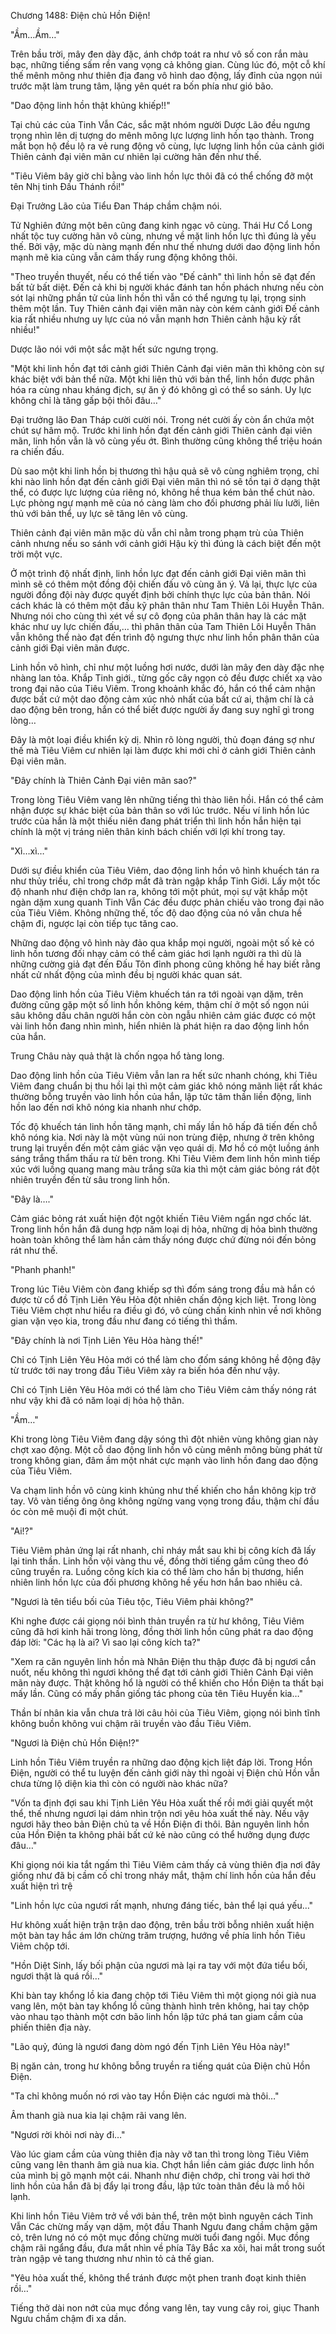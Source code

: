 




Chương 1488: Điện chủ Hồn Điện!


"Ầm…Ầm…"

Trên bầu trời, mây đen dày đặc, ánh chớp toát ra như vô số con rắn màu bạc, những tiếng sấm rền vang vọng cả không gian. Cùng lúc đó, một cỗ khí thế mênh mông như thiên địa đang vô hình dao động, lấy đỉnh của ngọn núi trước mặt làm trung tâm, lặng yên quét ra bốn phía như gió bão.

"Dao động linh hồn thật khủng khiếp!!"

Tại chủ các của Tinh Vẫn Các, sắc mặt nhóm người Dược Lão đều ngưng trọng nhìn lên dị tượng do mênh mông lực lượng linh hồn tạo thành. Trong mắt bọn hộ đều lộ ra vẻ rung động vô cùng, lực lượng linh hồn của cảnh giới Thiên cảnh đại viên mãn cư nhiên lại cường hãn đến như thế.

"Tiêu Viêm bây giờ chỉ bằng vào linh hồn lực thôi đã có thể chống đỡ một tên Nhị tinh Đấu Thánh rồi!"

Đại Trưởng Lão của Tiểu Đan Tháp chầm chậm nói.

Tử Nghiên đứng một bên cũng đang kinh ngạc vô cùng. Thái Hư Cổ Long nhất tộc tuy cường hãn vô cùng, nhưng về mặt linh hồn lực thì đúng là yếu thế. Bởi vậy, mặc dù nàng mạnh đến như thế nhưng dưới dao động linh hồn mạnh mẽ kia cũng vẫn cảm thấy rung động không thôi.

"Theo truyền thuyết, nếu có thể tiến vào "Đế cảnh" thì linh hồn sẽ đạt đến bất tử bất diệt. Đến cả khi bị người khác đánh tan hồn phách nhưng nếu còn sót lại những phần tử của linh hồn thì vẫn có thể ngưng tụ lại, trọng sinh thêm một lần. Tuy Thiên cảnh đại viên mãn này còn kém cảnh giới Đế cảnh kia rất nhiều nhưng uy lực của nó vẫn mạnh hơn Thiên cảnh hậu kỳ rất nhiều!"

Dược lão nói với một sắc mặt hết sức ngưng trọng.

"Một khi linh hồn đạt tới cảnh giới Thiên Cảnh đại viên mãn thì không còn sự khác biệt với bản thể nữa. Một khi liên thủ với bản thể, linh hồn được phân hóa ra cùng nhau kháng địch, sự ăn ý đó không gì có thể so sánh. Uy lực không chỉ là tăng gấp bội thôi đâu…"

Đại trưởng lão Đan Tháp cười cười nói. Trong nét cười ấy còn ẩn chứa một chút sự hâm mộ. Trước khi linh hồn đạt đến cảnh giới Thiên cảnh đại viên mãn, linh hồn vẫn là vô cùng yếu ớt. Bình thường cũng không thể triệu hoán ra chiến đấu.

Dù sao một khi linh hồn bị thương thì hậu quả sẽ vô cùng nghiêm trọng, chỉ khi nào linh hồn đạt đến cảnh giới Đại viên mãn thì nó sẽ tồn tại ở dạng thật thể, có được lực lượng của riêng nó, không hề thua kém bản thể chút nào. Lực phòng ngự mạnh mẽ của nó càng làm cho đối phương phải líu lưỡi, liên thủ với bản thể, uy lực sẽ tăng lên vô cùng.

Thiên cảnh đại viên mãn mặc dù vẫn chỉ nằm trong phạm trù của Thiên cảnh nhưng nếu so sánh với cảnh giới Hậu kỳ thì đúng là cách biệt đến một trời một vực.

Ở một trình độ nhất định, linh hồn lực đạt đến cảnh giới Đại viên mãn thì mình sẽ có thêm một đồng đội chiến đấu vô cùng ăn ý. Vả lại, thực lực của người đồng đội này được quyết định bởi chính thực lực của bản thân. Nói cách khác là có thêm một đấu kỹ phân thân như Tam Thiên Lôi Huyễn Thân. Nhưng nói cho cùng thì xét về sự cô đọng của phân thân hay là các mặt khác như uy lực chiến đấu,… thì phân thân của Tam Thiên Lôi Huyễn Thân vẫn không thể nào đạt đến trình độ ngưng thực như linh hồn phân thân của cảnh giới Đại viên mãn được.

Linh hồn vô hình, chỉ như một luồng hơi nước, dưới làn mây đen dày đặc nhẹ nhàng lan tỏa. Khắp Tinh giới., từng gốc cây ngọn cỏ đều được chiết xạ vào trong đại não của Tiêu Viêm. Trong khoảnh khắc đó, hắn có thể cảm nhận được bất cứ một dao động cảm xúc nhỏ nhất của bất cứ ai, thậm chí là cả dao động bên trong, hắn có thể biết được người ấy đang suy nghĩ gì trong lòng…

Đây là một loại điều khiển kỳ dị. Nhìn rõ lòng người, thủ đoạn đáng sợ như thế mà Tiêu Viêm cư nhiên lại làm được khi mới chỉ ở cảnh giới Thiên cảnh Đại viên mãn.

"Đây chính là Thiên Cảnh Đại viên mãn sao?"

Trong lòng Tiêu Viêm vang lên những tiếng thì thào liên hồi. Hắn có thể cảm nhận được sự khác biệt của bản thân so với lúc trước. Nếu ví linh hồn lúc trước của hắn là một thiếu niên đang phát triển thì linh hồn hắn hiện tại chính là một vị tráng niên thân kinh bách chiến với lợi khí trong tay.

"Xì…xì…"

Dưới sự điều khiển của Tiêu Viêm, dao động linh hồn vô hình khuếch tán ra như thủy triều, chỉ trong chớp mắt đã tràn ngập khắp Tinh Giới. Lấy một tốc độ nhanh như điện chớp lan ra, không tới một phút, mọi sự vật khắp một ngàn dặm xung quanh Tinh Vẫn Các đều được phản chiếu vào trong đại não của Tiêu Viêm. Không những thế, tốc độ dao động của nó vẫn chưa hề chậm đi, ngược lại còn tiếp tục tăng cao.

Những dao động vô hình này đảo qua khắp mọi người, ngoài một số kẻ có linh hồn tương đối nhạy cảm có thể cảm giác hơi lạnh người ra thì dù là những cường giả đạt đến Đấu Tôn đỉnh phong cũng không hề hay biết rằng nhất cử nhất động của mình đều bị người khác quan sát.

Dao động linh hồn của Tiêu Viêm khuếch tán ra tới ngoài vạn dặm, trên đường cũng gặp một số linh hồn không kém, thậm chí ở một số ngọn núi sâu không dấu chân người hắn còn còn ngẫu nhiên cảm giác được có một vài linh hồn đang nhìn mình, hiển nhiên là phát hiện ra dao động linh hồn của hắn.

Trung Châu này quả thật là chốn ngọa hổ tàng long.

Dao động linh hồn của Tiêu Viêm vẫn lan ra hết sức nhanh chóng, khi Tiêu Viêm đang chuẩn bị thu hồi lại thì một cảm giác khô nóng mãnh liệt rất khác thường bỗng truyền vào linh hồn của hắn, lập tức tâm thần liền động, linh hồn lao đến nơi khô nóng kia nhanh như chớp.

Tốc độ khuếch tán linh hồn tăng mạnh, chỉ mấy lần hô hấp đã tiến đến chỗ khô nóng kia. Nơi này là một vùng núi non trùng điệp, nhưng ở trên không trung lại truyền đến một cảm giác vặn vẹo quái dị. Mơ hồ có một luồng ánh sáng trắng thẩm thấu ra từ bên trong. Khi Tiêu Viêm đem linh hồn mình tiếp xúc với luồng quang mang màu trắng sữa kia thì một cảm giác bỏng rát đột nhiên truyền đến từ sâu trong linh hồn.

"Đây là…."

Cảm giác bỏng rát xuất hiện đột ngột khiến Tiêu Viêm ngẩn ngơ chốc lát. Trong linh hồn hắn đã dung hợp năm loại dị hỏa, những dị hỏa bình thường hoàn toàn không thể làm hắn cảm thấy nóng được chứ đừng nói đến bỏng rát như thế.

"Phanh phanh!"

Trong lúc Tiêu Viêm còn đang khiếp sợ thì đốm sáng trong đầu mà hắn có được từ cổ đồ Tịnh Liên Yêu Hỏa đột nhiên chấn động kịch liệt. Trong lòng Tiêu Viêm chợt như hiểu ra điều gì đó, vô cùng chấn kinh nhìn về nơi không gian vặn vẹo kia, trong đầu như đang có tiếng thì thầm.

"Đây chính là nơi Tịnh Liên Yêu Hỏa hàng thế!"

Chỉ có Tịnh Liên Yêu Hỏa mới có thể làm cho đốm sáng không hề động đậy từ trước tới nay trong đầu Tiêu Viêm xảy ra biến hóa đến như vậy.

Chỉ có Tịnh Liên Yêu Hỏa mới có thể làm cho Tiêu Viêm cảm thấy nóng rát như vậy khi đã có năm loại dị hỏa hộ thân.

"Ầm…"

Khi trong lòng Tiêu Viêm đang dậy sóng thì đột nhiên vùng không gian này chợt xao động. Một cỗ dao động linh hồn vô cùng mênh mông bùng phát từ trong không gian, đâm ầm một nhát cực mạnh vào linh hồn đang dao động của Tiêu Viêm.

Va chạm linh hồn vô cùng kinh khủng như thế khiến cho hắn không kịp trở tay. Vô vàn tiếng ông ông không ngừng vang vọng trong đầu, thậm chí đầu óc còn mê muội đi một chút.

"Ai!?"

Tiêu Viêm phản ứng lại rất nhanh, chỉ nháy mắt sau khi bị công kích đã lấy lại tinh thần. Linh hồn vội vàng thu về, đồng thời tiếng gầm cũng theo đó cũng truyền ra. Luồng công kích kia có thể làm cho hắn bị thương, hiển nhiên linh hồn lực của đối phương không hề yếu hơn hắn bao nhiêu cả.

"Ngươi là tên tiểu bối của Tiêu tộc, Tiêu Viêm phải không?"

Khi nghe được cái giọng nói bình thản truyền ra từ hư không, Tiêu Viêm cũng đã hơi kinh hãi trong lòng, đồng thời linh hồn cũng phát ra dao động đáp lời: "Các hạ là ai? Vì sao lại công kích ta?"

"Xem ra căn nguyên linh hồn mà Nhân Điện thu thập được đã bị ngươi cắn nuốt, nếu không thì ngươi không thể đạt tới cảnh giới Thiên Cảnh Đại viên mãn này được. Thật không hổ là người có thể khiến cho Hồn Điện ta thất bại mấy lần. Cũng có mấy phần giống tác phong của tên Tiêu Huyền kia…"

Thần bí nhân kia vẫn chưa trả lời câu hỏi của Tiêu Viêm, giọng nói bình tĩnh không buồn không vui chậm rãi truyền vào đầu Tiêu Viêm.

"Ngươi là Điện chủ Hồn Điện!?"

Linh hồn Tiêu Viêm truyền ra những dao động kịch liệt đáp lời. Trong Hồn Điện, người có thể tu luyện đến cảnh giới này thì ngoài vị Điện chủ Hồn vẫn chưa từng lộ diện kia thì còn có người nào khác nữa?

"Vốn ta định đợi sau khi Tịnh Liên Yêu Hỏa xuất thế rồi mới giải quyết một thể, thế nhưng ngươi lại dám nhìn trộn nơi yêu hỏa xuất thế này. Nếu vậy ngươi hãy theo bản Điện chủ ta về Hồn Điện đi thôi. Bản nguyên linh hồn của Hồn Điện ta không phải bất cứ kẻ nào cũng có thể hưởng dụng được đâu…"

Khi giọng nói kia tắt ngấm thì Tiêu Viêm cảm thấy cả vùng thiên địa nơi đây giống như đã bị cầm cố chỉ trong nháy mắt, thậm chí linh hồn của hắn đều xuất hiện trì trệ

"Linh hồn lực của ngươi rất mạnh, nhưng đáng tiếc, bản thể lại quá yếu…"

Hư không xuất hiện trận trận dao động, trên bầu trời bỗng nhiên xuất hiện một bàn tay hắc ám lớn chừng trăm trượng, hướng về phía linh hồn Tiêu Viêm chộp tới.

"Hồn Diệt Sinh, lấy bối phận của ngươi mà lại ra tay với một đứa tiểu bối, ngươi thật là quá rồi…"

Khi bàn tay khổng lồ kia đang chộp tới Tiêu Viêm thì một giọng nói già nua vang lên, một bàn tay khổng lồ cũng thành hình trên không, hai tay chộp vào nhau tạo thành một cơn bão linh hồn lập tức phá tan giam cầm của phiến thiên địa này.

"Lão quỷ, đúng là ngươi đang dòm ngó đến Tịnh Liên Yêu Hỏa này!"

Bị ngăn cản, trong hư không bỗng truyền ra tiếng quát của Điện chủ Hồn Điện.

"Ta chỉ không muốn nó rơi vào tay Hồn Điện các ngươi mà thôi…"

Âm thanh già nua kia lại chậm rãi vang lên.

"Ngươi rời khỏi nơi này đi…"

Vào lúc giam cầm của vùng thiên địa này vỡ tan thì trong lòng Tiêu Viêm cũng vang lên thanh âm già nua kia. Chợt hắn liền cảm giác được linh hồn của mình bị gõ mạnh một cái. Nhanh như điện chớp, chỉ trong vài hơi thở linh hồn của hắn đã bị đẩy lại trong đầu, lập tức toàn thân đều là mồ hôi lạnh.

Khi linh hồn Tiêu Viêm trở về với bản thể, trên một bình nguyên cách Tinh Vẫn Các chừng mấy vạn dặm, một đầu Thanh Ngưu đang chầm chậm gặm cỏ, trên lưng nó có một mục đồng chừng mười tuổi đang ngồi. Mục đồng chậm rãi ngẩng đầu, đưa mắt nhìn về phía Tây Bắc xa xôi, hai mắt trong suốt tràn ngập vẻ tang thương như nhìn tỏ cả thế gian.

"Yêu hỏa xuất thế, không thể tránh được một phen tranh đoạt kinh thiên rồi…"

Tiếng thở dài non nớt của mục đồng vang lên, tay vung cây roi, giục Thanh Ngưu chầm chậm đi xa dần.




